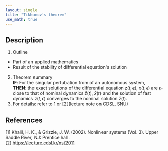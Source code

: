 ```yaml
---
layout: single
title: "Tikhonov's theorem"
use_math: true
---
```


## Description
1. Outline
* Part of an applied mathematics
* Result of the stability of differential equation's solution
2. Theorem summary <br>
**IF**: For the singular pertubation from of an autonomous system, <br>
**THEN**: the exact solutions of the differential equation $z(t,\epsilon)$, $x(t,\epsilon)$ are $\epsilon$-close to that of nominal dynamics $\bar{z}(t)$, $\bar{x}(t)$ and the solution of fast dynamics $z(t,\epsilon)$ converges to the nominal solution $\bar{z}(t)$.
3. For details: refer to [1](book) or [2](lecture note on CDSL, SNU)

 
## References
[1] Khalil, H. K., & Grizzle, J. W. (2002). Nonlinear systems (Vol. 3). Upper Saddle River, NJ: Prentice hall. <br>
[2] <https://lecture.cdsl.kr/nst2011> <br>
